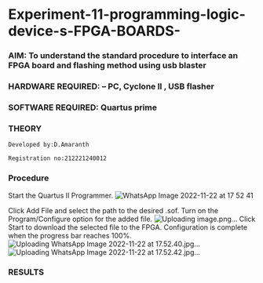 # Experiment-11-programming-logic-device-s-FPGA-BOARDS-
 ### AIM: To understand the standard procedure to interface an FPGA board and flashing method using usb blaster 
### HARDWARE REQUIRED:  – PC, Cyclone II , USB flasher
### SOFTWARE REQUIRED:   Quartus prime
### THEORY
```
Developed by:D.Amaranth

Registration no:212221240012
```
### Procedure 
Start the Quartus II Programmer.
![WhatsApp Image 2022-11-22 at 17 52 41](https://user-images.githubusercontent.com/94165103/203318409-4f5a2ba1-b948-430b-ba03-071ed81a4982.jpg)

Click Add File and select the path to the desired .sof.
Turn on the Program/Configure option for the added file.
![Uploading image.png…]()
Click Start to download the selected file to the FPGA. Configuration is complete when the progress bar reaches 100%.
![Uploading WhatsApp Image 2022-11-22 at 17.52.40.jpg…]()
![Uploading WhatsApp Image 2022-11-22 at 17.52.42.jpg…]()
### RESULTS 
